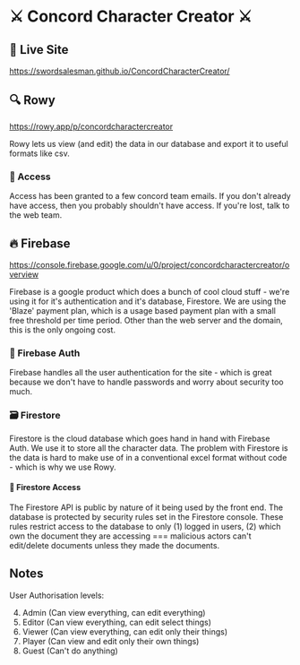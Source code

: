 # ⚔️ Concord Character Creator ⚔️

## 🚀 Live Site

https://swordsalesman.github.io/ConcordCharacterCreator/

## 🔍 Rowy

https://rowy.app/p/concordcharactercreator

Rowy lets us view (and edit) the data in our database and export it to useful formats like csv.

### 🔑 Access

Access has been granted to a few concord team emails. If you don't already have access, then you probably shouldn't have access. If you're lost, talk to the web team.

## 🔥 Firebase

https://console.firebase.google.com/u/0/project/concordcharactercreator/overview

Firebase is a google product which does a bunch of cool cloud stuff - we're using it for it's authentication and it's database, Firestore. We are using the 'Blaze' payment plan, which is a usage based payment plan with a small free threshold per time period. Other than the web server and the domain, this is the only ongoing cost.

### 🪪 Firebase Auth

Firebase handles all the user authentication for the site - which is great because we don't have to handle passwords and worry about security too much.

### 🗃️ Firestore

Firestore is the cloud database which goes hand in hand with Firebase Auth. We use it to store all the character data. The problem with Firestore is the data is hard to make use of in a conventional excel format without code - which is why we use Rowy.

#### 🔐 Firestore Access

The Firestore API is public by nature of it being used by the front end. The database is protected by security rules set in the Firestore console. These rules restrict access to the database to only (1) logged in users, (2) which own the document they are accessing === malicious actors can't edit/delete documents unless they made the documents.

## Notes

User Authorisation levels:

4. Admin (Can view everything, can edit everything)
5. Editor (Can view everything, can edit select things)
6. Viewer (Can view everything, can edit only their things)
7. Player (Can view and edit only their own things)
8. Guest (Can't do anything)
